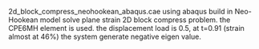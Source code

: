 2d_block_compress_neohookean_abaqus.cae
using abaqus build in Neo-Hookean model solve plane strain 2D block compress problem. the CPE6MH element is used.
the displacement load is 0.5, at t=0.91 (strain almost at 46%) the system generate negative eigen value. 
